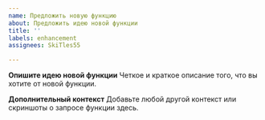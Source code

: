 ```yaml
---
name: Предложить новую функцию
about: Предложить идею новой функции
title: ''
labels: enhancement
assignees: SkiTles55

---
```


**Опишите идею новой функции**
Четкое и краткое описание того, что вы хотите от новой функции.

**Дополнительный контекст**
Добавьте любой другой контекст или скриншоты о запросе функции здесь.
